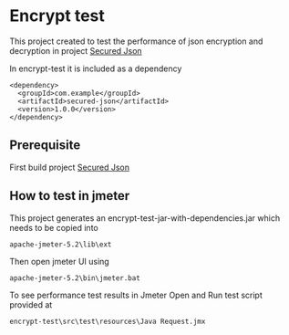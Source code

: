 # Encrypt test

This project created to test the performance of json encryption and decryption in project [Secured Json](https://github.com/ShubhSingh/secured-json)

In encrypt-test it is included as a dependency

```
<dependency>
  <groupId>com.example</groupId>
  <artifactId>secured-json</artifactId>
  <version>1.0.0</version>
</dependency>
```

## Prerequisite

First build project [Secured Json](https://github.com/ShubhSingh/secured-json)

## How to test in jmeter

This project generates an encrypt-test-jar-with-dependencies.jar which needs to be copied into 
```
apache-jmeter-5.2\lib\ext
```

Then open jmeter UI using
```
apache-jmeter-5.2\bin\jmeter.bat
```
To see performance test results in Jmeter Open and Run test script provided at
```
encrypt-test\src\test\resources\Java Request.jmx
```
